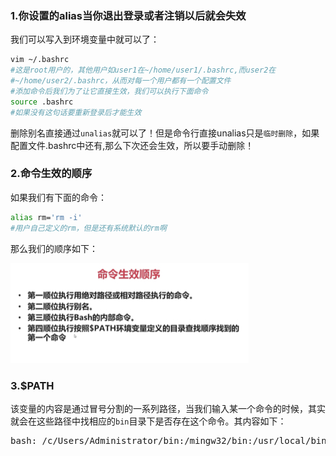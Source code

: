 ### 1.你设置的alias当你退出登录或者注销以后就会失效
我们可以写入到环境变量中就可以了：
```bash
vim ~/.bashrc
#这是root用户的，其他用户如user1在~/home/user1/.bashrc,而user2在
#~/home/user2/.bashrc，从而对每一个用户都有一个配置文件
#添加命令后我们为了让它直接生效，我们可以执行下面命令
source .bashrc
#如果没有这句话要重新登录后才能生效
```
删除别名直接通过`unalias`就可以了！但是命令行直接unalias只是`临时删除`，如果配置文件.bashrc中还有,那么下次还会生效，所以要手动删除！

### 2.命令生效的顺序
如果我们有下面的命令：
```bash
alias rm='rm -i'
#用户自己定义的rm，但是还有系统默认的rm啊
```
那么我们的顺序如下：

![](./seq.PNG)

### 3.$PATH
该变量的内容是通过冒号分割的一系列路径，当我们输入某一个命令的时候，其实就会在这些路径中找相应的`bin`目录下是否存在这个命令。其内容如下：
<pre>
bash: /c/Users/Administrator/bin:/mingw32/bin:/usr/local/bin:/usr/bin:/bin:/mingw32/bin:/usr/bin:/c/Users/Administrator/bin:/c/Windows/system32:/c/Windows:/c/Windows/System32/Wbem:/c/Windows/System32/WindowsPowerShell/v1.0:/c/Program: No such file or directory
</pre>
